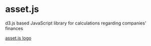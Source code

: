 # asset.js
d3.js based JavaScript library for calculations regarding companies' finances

[asset.js logo](https://github.com/niquet/asset.js/blob/master/finance.png?raw=true)
